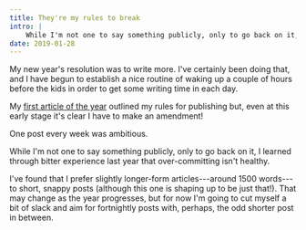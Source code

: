 ```yaml
---
title: They're my rules to break
intro: |
    While I'm not one to say something publicly, only to go back on it, I learned through bitter experience last year that over-committing isn't healthy.
date: 2019-01-28
---
```


My new year's resolution was to write more. I've certainly been doing that, and I have begun to establish a nice routine of waking up a couple of hours before the kids in order to get some writing time in each day.

My [first article of the year](/blog/a-new-years-resolution-for-2019) outlined my rules for publishing but, even at this early stage it's clear I have to make an amendment!

One post every week was ambitious.

While I'm not one to say something publicly, only to go back on it, I learned through bitter experience last year that over-committing isn't healthy.

I've found that I prefer slightly longer-form articles---around 1500 words---to short, snappy posts (although this one is shaping up to be just that!). That may change as the year progresses, but for now I'm going to cut myself a bit of slack and aim for fortnightly posts with, perhaps, the odd shorter post in between.
